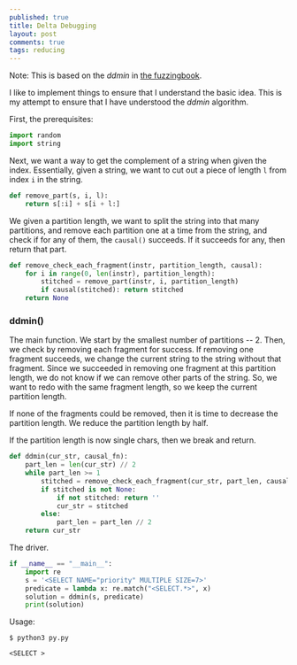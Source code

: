 ```yaml
---
published: true
title: Delta Debugging
layout: post
comments: true
tags: reducing
---
```


Note: This is based on the *ddmin* in [the fuzzingbook](https://www.fuzzingbook.org/html/Reducer.html#Delta-Debugging).

I like to implement things to ensure that I understand the basic idea. This is
my attempt to ensure that I have understood the *ddmin* algorithm.


First, the prerequisites:

```python
import random
import string
```

Next, we want a way to get the complement of a string when given the index.
Essentially, given a string, we want to cut out a piece of length `l` from
index `i` in the string.

```python
def remove_part(s, i, l):
    return s[:i] + s[i + l:]
```

We given a partition length, we want to split the string into
that many partitions, and remove each partition one at a time from the
string, and check if for any of them, the `causal()` succeeds. If it
succeeds for any, then return that part.

```python
def remove_check_each_fragment(instr, partition_length, causal):
    for i in range(0, len(instr), partition_length):
        stitched = remove_part(instr, i, partition_length)
        if causal(stitched): return stitched
    return None
```

### ddmin()

The main function. We start by the smallest number of partitions -- 2.
Then, we check by removing each fragment for success. If removing one
fragment succeeds, we change the current string to the string without that
fragment. Since we succeeded in removing one fragment at this partition
length, we do not know if we can remove other parts of the string. So,
we want to redo with the same fragment length, so we keep the current
partition length.

If none of the fragments could be removed, then it is time to decrease the
partition length. We reduce the partition length by half.

If the partition length is now single chars, then we break and return.

```python
def ddmin(cur_str, causal_fn):
    part_len = len(cur_str) // 2
    while part_len >= 1
        stitched = remove_check_each_fragment(cur_str, part_len, causal_fn)
        if stitched is not None:
            if not stitched: return ''
            cur_str = stitched
        else:
            part_len = part_len // 2
    return cur_str
```

The driver.

```python
if __name__ == "__main__":
    import re
    s = '<SELECT NAME="priority" MULTIPLE SIZE=7>'
    predicate = lambda x: re.match("<SELECT.*>", x)
    solution = ddmin(s, predicate)
    print(solution)
```

Usage:

```shell
$ python3 py.py

<SELECT >
```
